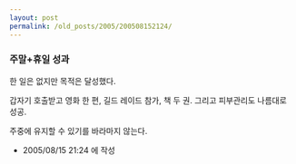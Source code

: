 ```yaml
---
layout: post
permalink: /old_posts/2005/200508152124/
---
```


### 주말+휴일 성과

한 일은 없지만 목적은 달성했다.

갑자기 호출받고 영화 한 편, 길드 레이드 참가, 책 두 권.
그리고 피부관리도 나름대로 성공.

주중에 유지할 수 있기를 바라마지 않는다.






- 2005/08/15 21:24 에 작성